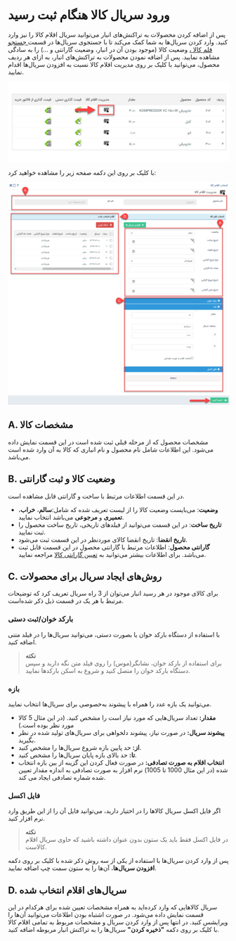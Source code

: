 # ورود سریال کالا هنگام ثبت رسید
پس از اضافه کردن محصولات به تراکنش‌های انبار می‌توانید سریال اقلام کالا را نیز وارد کنید. وارد کردن سریال‌ها به شما کمک می‌کند تا با جستجوی سریال‌ها در قسمت[ جستجو قلم کالا  ،](https://github.com/1stco/PayamGostarDocs/blob/master/Help/Buy-warehouse-sales/Search-for-item-pen/ProductSerial.md) وضعیت کالا (موجود بودن آن در انبار، وضعیت گارانتی و ...) را به سادگی مشاهده نمایید. پس از اضافه نمودن محصولات به تراکنش‌های انبار، به ازای هر ردیف محصول، می‌توانید با کلیک بر روی مدیریت اقلام کالا نسبت به افزودن سریال‌ها اقدام نمایید.

![مدیریت اقلام کالا](./Images/choose-serial-number.png)

با کلیک بر روی این دکمه صفحه زیر را مشاهده خواهید کرد:

![انتخاب سریال کالا ](./Images/new-serial-numbers.png)

## A. مشخصات کالا
  مشخصات محصول که از مرحله قبلی ثبت شده است در این قسمت نمایش داده می‌شود.
این اطلاعات شامل نام محصول و نام انباری که کالا به آن وارد شده است می‌باشد.
## B. وضعیت کالا و ثبت گارانتی
  در این قسمت اطلاعات مرتبط با ساخت و گارانتی قابل مشاهده است.
-  **وضعیت**: می‌بایست وضعیت کالا را از لیست تعریف شده که شامل:**سالم**، **خراب**، **تعمیری** و **مرجوعی** می‌باشد انتخاب نمایید.
- **تاریخ ساخت**: در این قسمت می‌توانید از فیلدهای تاریخی، تاریخ ساخت محصول را ثبت نمایید.
- **تاریخ انقضا**: تاریخ انقضا کالای موردنظر در این قسمت ثبت می‌شود.
- **گارانتی محصول**: اطلاعات مرتبط با گارانتی محصول در این قسمت قابل ثبت می‌باشد. برای اطلاعات بیشتر می‌توانید به [تعیین گارانتی کالا]() مراجعه نمایید.
## C. روش‌های ایجاد سریال برای محصولات
 برای کالای موجود در هر رسید انبار می‌توان از 3 راه سریال تعریف کرد که توضیحات مرتبط با هر یک در قسمت ذیل ذکر شده‌است.
### بارکد خوان/ثبت دستی
 با استفاده از دستگاه بارکد خوان یا بصورت دستی،  می‌توانید سریال‌ها را در فیلد متنی اضافه کنید.

> **نکته**<br>
 برای استفاده از بارکد خوان، نشانگر(موس) را روی فیلد متن نگه دارید و سپس دستگاه بارکد خوان را متصل کنید و شروع به اسکن بارکدها نمایید.<br>

### بازه
 می‌توانید یک بازه عدد را همراه با پیشوند به‌خصوصی برای  سریال‌ها انتخاب نمایید.
- **مقدار:** تعداد سریال‌هایی که مورد نیاز است را مشخص کنید. (در این مثال 5 کالا مورد نظر بوده است.)
- **پیشوند سریال:** در صورت نیاز، پیشوند دلخواهی برای سریال‌های تولید شده در نظر بگیرید.
- **از:** حد پایین بازه شروع سریال‌ها را مشخص کنید.
- **تا:** حد بالای بازه پایان سریال‌ها را مشخص کنید.
- **انتخاب اقلام به صورت تصادفی:** در صورت فعال کردن این گزینه از بین بازه انتخاب شده (در این مثال 1000 تا 1005) نرم افزار به صورت تصادفی به اندازه مقدار تعیین شده شماره تصادفی ایجاد می کند.
### فایل اکسل
اگر فایل اکسل سریال کالاها را در اختیار دارید، می‌توانید فایل آن را از این طریق وارد نرم افزار کنید.

> **نکته**<br> در فایل اکسل فقط باید یک ستون بدون عنوان داشته باشید که حاوی سریال اقلام کالاست.<br>

 پس از وارد کردن سریال‌ها با استفاده از یکی از سه روش ذکر شده با کلیک بر روی دکمه **افزودن سریال‌ها**، آن‌ها را به ستون سمت چپ اضافه نمایید.
## D. سریال‌های اقلام انتخاب شده
 سریال کالاهایی که وارد کرده‌اید به همراه مشخصات تعیین شده برای هرکدام در این قسمت نمایش داده می‌شود. در صورت اشتباه بودن اطلاعات می‌توانید آن‌ها را ویرایشس کنید.
 در انتها پس از وارد کردن سریال و مشخصات مربوط به تمامی اقلام کالا با کلیک بر روی دکمه **"ذخیره کردن"** سریال‌ها را به تراکنش انبار مربوطه اضافه کنید.
